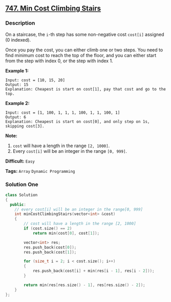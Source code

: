 ## [747. Min Cost Climbing Stairs](https://leetcode.com/problems/min-cost-climbing-stairs/description/)

### Description

On a staircase, the `i`-th step has some non-negative cost `cost[i]` assigned (0 indexed).

Once you pay the cost, you can either climb one or two steps. You need to find minimum cost to reach the top of the floor, and you can either start from the step with index 0, or the step with index 1.

**Example 1:**

```
Input: cost = [10, 15, 20]
Output: 15
Explanation: Cheapest is start on cost[1], pay that cost and go to the top.
```

**Example 2:**

```
Input: cost = [1, 100, 1, 1, 1, 100, 1, 1, 100, 1]
Output: 6
Explanation: Cheapest is start on cost[0], and only step on 1s, skipping cost[3].
```

**Note:**

1. `cost` will have a length in the range `[2, 1000]`.
2. Every `cost[i]` will be an integer in the range `[0, 999]`.

**Difficult:** `Easy`

**Tags:** `Array` `Dynamic Programming`

### Solution One

```c++
class Solution
{
  public:
    // every cost[i] will be an integer in the range[0, 999]
    int minCostClimbingStairs(vector<int> &cost)
    {
        // cost will have a length in the range [2, 1000]
        if (cost.size() == 2)
            return min(cost[0], cost[1]);

        vector<int> res;
        res.push_back(cost[0]);
        res.push_back(cost[1]);

        for (size_t i = 2; i < cost.size(); i++)
        {
            res.push_back(cost[i] + min(res[i - 1], res[i - 2]));
        }

        return min(res[res.size() - 1], res[res.size() - 2]);
    }
};
```
